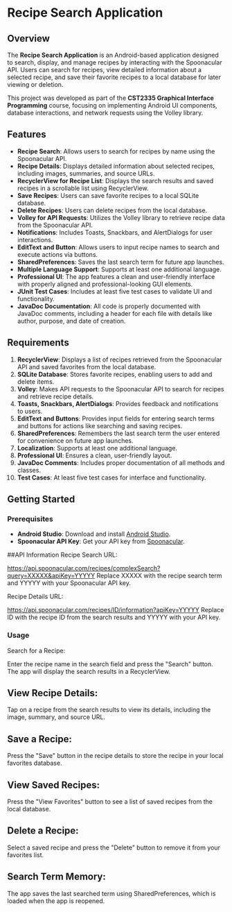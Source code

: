 # Recipe Search Application

## Overview
The **Recipe Search Application** is an Android-based application designed to search, display, and manage recipes by interacting with the Spoonacular API. Users can search for recipes, view detailed information about a selected recipe, and save their favorite recipes to a local database for later viewing or deletion.

This project was developed as part of the **CST2335 Graphical Interface Programming** course, focusing on implementing Android UI components, database interactions, and network requests using the Volley library.

## Features
- **Recipe Search**: Allows users to search for recipes by name using the Spoonacular API.
- **Recipe Details**: Displays detailed information about selected recipes, including images, summaries, and source URLs.
- **RecyclerView for Recipe List**: Displays the search results and saved recipes in a scrollable list using RecyclerView.
- **Save Recipes**: Users can save favorite recipes to a local SQLite database.
- **Delete Recipes**: Users can delete recipes from the local database.
- **Volley for API Requests**: Utilizes the Volley library to retrieve recipe data from the Spoonacular API.
- **Notifications**: Includes Toasts, Snackbars, and AlertDialogs for user interactions.
- **EditText and Button**: Allows users to input recipe names to search and execute actions via buttons.
- **SharedPreferences**: Saves the last search term for future app launches.
- **Multiple Language Support**: Supports at least one additional language.
- **Professional UI**: The app features a clean and user-friendly interface with properly aligned and professional-looking GUI elements.
- **JUnit Test Cases**: Includes at least five test cases to validate UI and functionality.
- **JavaDoc Documentation**: All code is properly documented with JavaDoc comments, including a header for each file with details like author, purpose, and date of creation.

## Requirements
1. **RecyclerView**: Displays a list of recipes retrieved from the Spoonacular API and saved favorites from the local database.
2. **SQLite Database**: Stores favorite recipes, enabling users to add and delete items.
3. **Volley**: Makes API requests to the Spoonacular API to search for recipes and retrieve recipe details.
4. **Toasts, Snackbars, AlertDialogs**: Provides feedback and notifications to users.
5. **EditText and Buttons**: Provides input fields for entering search terms and buttons for actions like searching and saving recipes.
6. **SharedPreferences**: Remembers the last search term the user entered for convenience on future app launches.
7. **Localization**: Supports at least one additional language.
8. **Professional UI**: Ensures a clean, user-friendly layout.
9. **JavaDoc Comments**: Includes proper documentation of all methods and classes.
10. **Test Cases**: At least five test cases for interface and functionality.

## Getting Started

### Prerequisites
- **Android Studio**: Download and install [Android Studio](https://developer.android.com/studio).
- **Spoonacular API Key**: Get your API key from [Spoonacular](https://spoonacular.com/food-api/console#Dashboard).
  
##API Information
Recipe Search URL:

https://api.spoonacular.com/recipes/complexSearch?query=XXXXX&apiKey=YYYYY
Replace XXXXX with the recipe search term and YYYYY with your Spoonacular API key.

Recipe Details URL:

https://api.spoonacular.com/recipes/ID/information?apiKey=YYYYY
Replace ID with the recipe ID from the search results and YYYYY with your API key.

### Usage
Search for a Recipe:

Enter the recipe name in the search field and press the "Search" button.
The app will display the search results in a RecyclerView.

## View Recipe Details:

Tap on a recipe from the search results to view its details, including the image, summary, and source URL.

## Save a Recipe:

Press the "Save" button in the recipe details to store the recipe in your local favorites database.

## View Saved Recipes:

Press the "View Favorites" button to see a list of saved recipes from the local database.

## Delete a Recipe:

Select a saved recipe and press the "Delete" button to remove it from your favorites list.

## Search Term Memory:

The app saves the last searched term using SharedPreferences, which is loaded when the app is reopened.

